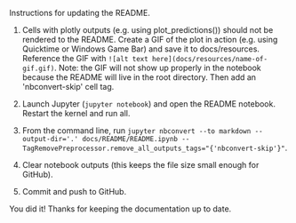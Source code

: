 Instructions for updating the README.

1) Cells with plotly outputs (e.g. using plot_predictions()) should not be rendered to the README. Create a GIF of the plot in action (e.g. using Quicktime or Windows Game Bar) and save it to docs/resources. Reference the GIF with `![alt text here](docs/resources/name-of-gif.gif)`. Note: the GIF will not show up properly in the notebook because the README will live in the root directory. Then add an 'nbconvert-skip' cell tag.

2) Launch Jupyter (`jupyter notebook`) and open the README notebook. Restart the kernel and run all.

3) From the command line, run `jupyter nbconvert --to markdown --output-dir='.' docs/README/README.ipynb --TagRemovePreprocessor.remove_all_outputs_tags="{'nbconvert-skip'}"`.

4) Clear notebook outputs (this keeps the file size small enough for GitHub).

5) Commit and push to GitHub.

You did it! Thanks for keeping the documentation up to date.
